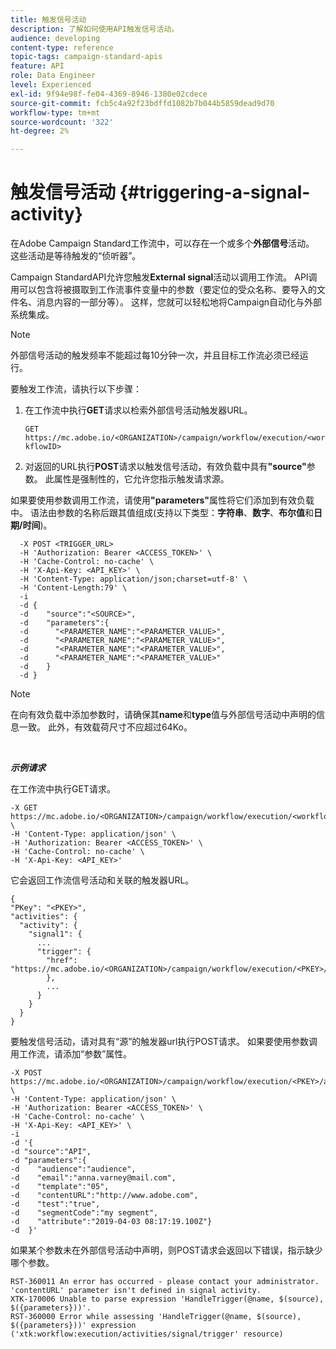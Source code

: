 ```yaml
---
title: 触发信号活动
description: 了解如何使用API触发信号活动。
audience: developing
content-type: reference
topic-tags: campaign-standard-apis
feature: API
role: Data Engineer
level: Experienced
exl-id: 9f94e98f-fe04-4369-8946-1380e02cdece
source-git-commit: fcb5c4a92f23bdffd1082b7b044b5859dead9d70
workflow-type: tm+mt
source-wordcount: '322'
ht-degree: 2%

---
```


# 触发信号活动 {#triggering-a-signal-activity}

在Adobe Campaign Standard工作流中，可以存在一个或多个&#x200B;**外部信号**&#x200B;活动。 这些活动是等待触发的“侦听器”。

Campaign StandardAPI允许您触发&#x200B;**External signal**&#x200B;活动以调用工作流。 API调用可以包含将被摄取到工作流事件变量中的参数（要定位的受众名称、要导入的文件名、消息内容的一部分等）。 这样，您就可以轻松地将Campaign自动化与外部系统集成。

>[!NOTE]
>
>外部信号活动的触发频率不能超过每10分钟一次，并且目标工作流必须已经运行。

要触发工作流，请执行以下步骤：

1. 在工作流中执行&#x200B;**GET**&#x200B;请求以检索外部信号活动触发器URL。

   `GET https://mc.adobe.io/<ORGANIZATION>/campaign/workflow/execution/<workflowID>`

1. 对返回的URL执行&#x200B;**POST**&#x200B;请求以触发信号活动，有效负载中具有&#x200B;**&quot;source&quot;**&#x200B;参数。 此属性是强制性的，它允许您指示触发请求源。

如果要使用参数调用工作流，请使用&#x200B;**&quot;parameters&quot;**&#x200B;属性将它们添加到有效负载中。 语法由参数的名称后跟其值组成(支持以下类型：**字符串**、**数字**、**布尔值**&#x200B;和&#x200B;**日期/时间**)。

```
  -X POST <TRIGGER_URL>
  -H 'Authorization: Bearer <ACCESS_TOKEN>' \
  -H 'Cache-Control: no-cache' \
  -H 'X-Api-Key: <API_KEY>' \
  -H 'Content-Type: application/json;charset=utf-8' \
  -H 'Content-Length:79' \
  -i
  -d {
  -d    "source":"<SOURCE>",
  -d    "parameters":{
  -d      "<PARAMETER_NAME":"<PARAMETER_VALUE>",
  -d      "<PARAMETER_NAME":"<PARAMETER_VALUE>",
  -d      "<PARAMETER_NAME":"<PARAMETER_VALUE>",  
  -d      "<PARAMETER_NAME":"<PARAMETER_VALUE>"
  -d    }
  -d }
```

>[!NOTE]
>
>在向有效负载中添加参数时，请确保其&#x200B;**name**&#x200B;和&#x200B;**type**&#x200B;值与外部信号活动中声明的信息一致。 此外，有效载荷尺寸不应超过64Ko。

<br/>

***示例请求***

在工作流中执行GET请求。

```
-X GET https://mc.adobe.io/<ORGANIZATION>/campaign/workflow/execution/<workflowID> \
-H 'Content-Type: application/json' \
-H 'Authorization: Bearer <ACCESS_TOKEN>' \
-H 'Cache-Control: no-cache' \
-H 'X-Api-Key: <API_KEY>'
```

它会返回工作流信号活动和关联的触发器URL。

```
{
"PKey": "<PKEY>",
"activities": {
  "activity": {
    "signal1": {
      ...
      "trigger": {
        "href": "https://mc.adobe.io/<ORGANIZATION>/campaign/workflow/execution/<PKEY>/activities/activity/<PKEY>/trigger/"
        },
        ...
      }
    }
  }
}
```

要触发信号活动，请对具有“源”的触发器url执行POST请求。 如果要使用参数调用工作流，请添加“参数”属性。

```
-X POST https://mc.adobe.io/<ORGANIZATION>/campaign/workflow/execution/<PKEY>/activities/activity/<PKEY>/trigger \
-H 'Content-Type: application/json' \
-H 'Authorization: Bearer <ACCESS_TOKEN>' \
-H 'Cache-Control: no-cache' \
-H 'X-Api-Key: <API_KEY>' \
-i
-d '{
-d "source":"API",
-d "parameters":{
-d    "audience":"audience",
-d    "email":"anna.varney@mail.com",
-d    "template":"05",
-d    "contentURL":"http://www.adobe.com",
-d    "test":"true",
-d    "segmentCode":"my segment",
-d    "attribute":"2019-04-03 08:17:19.100Z"}
-d  }'
```

<!-- + réponse -->

如果某个参数未在外部信号活动中声明，则POST请求会返回以下错误，指示缺少哪个参数。

```
RST-360011 An error has occurred - please contact your administrator.
'contentURL' parameter isn't defined in signal activity.
XTK-170006 Unable to parse expression 'HandleTrigger(@name, $(source), $({parameters}))'.
RST-360000 Error while assessing 'HandleTrigger(@name, $(source), $({parameters}))' expression ('xtk:workflow:execution/activities/signal/trigger' resource)
```
